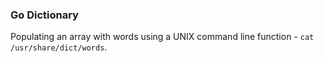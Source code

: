 ### Go Dictionary

Populating an array with words using a UNIX command line function - ```cat /usr/share/dict/words```.